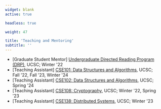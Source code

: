 ```yaml
---
widget: blank
active: true

headless: true

weight: 47

title: 'Teaching and Mentoring'
subtitle: ''
---
```


- [Graduate Student Mentor] [Undergraduate Directed Reading Program
  (DRP)](https://undergrad.soe.ucsc.edu/cse-directed-reading-program), UCSC;
  Winter '22
- [Teaching Assistant] [CSE101: Data Structures and
  Algorithms](https://courses.engineering.ucsc.edu/courses/cse101), UCSC; Fall
  '22, Fall '23, Winter '24
- [Teaching Assistant] [CSE102: Data Structures and
  Algorithms](https://courses.engineering.ucsc.edu/courses/cse102), UCSC; Spring
  '24
- [Teaching Assistant] [CSE108:
  Cryptography](https://courses.engineering.ucsc.edu/courses/cse108), UCSC;
  Winter '22, Spring '23
- [Teaching Assistant] [CSE138: Distributed
  Systems](https://github.com/palvaro/CSE138-Winter23), UCSC; Winter '23

